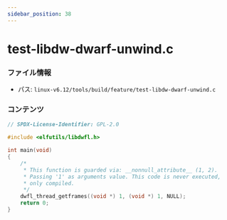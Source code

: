 ```yaml
---
sidebar_position: 38
---
```

# test-libdw-dwarf-unwind.c

### ファイル情報

- パス: `linux-v6.12/tools/build/feature/test-libdw-dwarf-unwind.c`

### コンテンツ

```c
// SPDX-License-Identifier: GPL-2.0

#include <elfutils/libdwfl.h>

int main(void)
{
	/*
	 * This function is guarded via: __nonnull_attribute__ (1, 2).
	 * Passing '1' as arguments value. This code is never executed,
	 * only compiled.
	 */
	dwfl_thread_getframes((void *) 1, (void *) 1, NULL);
	return 0;
}

```
